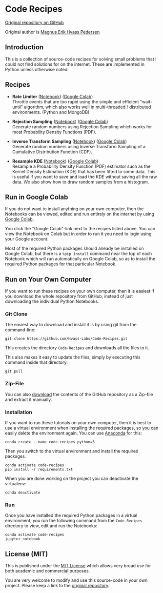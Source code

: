 # Code Recipes

[Original repository on GitHub](https://github.com/Hvass-Labs/Code-Recipes)

Original author is [Magnus Erik Hvass Pedersen](http://www.hvass-labs.org)


## Introduction

This is a collection of source-code recipes for solving small problems that
I could not find solutions for on the internet. These are implemented in
Python unless otherwise noted.


## Recipes

- **Rate Limiter** ([Notebook](https://github.com/Hvass-Labs/Code-Recipes/blob/main/Rate-Limiter.ipynb)) ([Google Colab](https://colab.research.google.com/github/Hvass-Labs/Code-Recipes/blob/main/Rate-Limiter.ipynb)) </br> Throttle events that are too rapid using the simple and efficient "wait-until" algorithm, which also works well in multi-threaded / distributed environments. (Python and MongoDB)

- **Rejection Sampling** ([Notebook](https://github.com/Hvass-Labs/Code-Recipes/blob/main/Rejection-Sampling.ipynb)) ([Google Colab](https://colab.research.google.com/github/Hvass-Labs/Code-Recipes/blob/main/Rejection-Sampling.ipynb)) </br> Generate random numbers using Rejection Sampling which works for most Probability Density Functions (PDF).

- **Inverse Transform Sampling** ([Notebook](https://github.com/Hvass-Labs/Code-Recipes/blob/main/Inverse-Transform-Sampling.ipynb)) ([Google Colab](https://colab.research.google.com/github/Hvass-Labs/Code-Recipes/blob/main/Inverse-Transform-Sampling.ipynb)) </br> Generate random numbers using Inverse Transform Sampling of a Cumulative Distribution Function (CDF).

- **Resample KDE** ([Notebook](https://github.com/Hvass-Labs/Code-Recipes/blob/main/Resample-KDE.ipynb)) ([Google Colab](https://colab.research.google.com/github/Hvass-Labs/Code-Recipes/blob/main/Resample-KDE.ipynb)) </br> Resample a Probability Density Function (PDF) estimator such as the Kernel Density Estimation (KDE) that has been fitted to some data. This is useful if you want to save and load the KDE without saving all the raw data. We also show how to draw random samples from a histogram.


## Run in Google Colab

If you do not want to install anything on your own computer, then the Notebooks
can be viewed, edited and run entirely on the internet by using
[Google Colab](https://colab.research.google.com).

You click the "Google Colab"-link next to the recipes listed above. You can
view the Notebook on Colab but in order to run it you need to login using your
Google account.

Most of the required Python packages should already be installed on Google
Colab, but there is a `%pip install` command near the top of each Notebook
which will run automatically on Google Colab, so as to install the required
Python packages for that particular Notebook.


## Run on Your Own Computer

If you want to run these recipes on your own computer, then it is
easiest if you download the whole repository from GitHub,
instead of just downloading the individual Python Notebooks.


### Git Clone

The easiest way to download and install it is by using git from the command-line:

    git clone https://github.com/Hvass-Labs/Code-Recipes.git

This creates the directory `Code-Recipes` and downloads all the files to it.

This also makes it easy to update the files, simply by executing this
command inside that directory:

    git pull


### Zip-File

You can also [download](https://github.com/Hvass-Labs/Code-Recipes/archive/refs/heads/main.zip)
the contents of the GitHub repository as a Zip-file and extract it manually.


### Installation

If you want to run these tutorials on your own computer, then it is best
to use a virtual environment when installing the required packages,
so you can easily delete the environment again. You can use [Anaconda](https://www.anaconda.com/download) for this:

    conda create --name code-recipes python=3

Then you switch to the virtual environment and install the required packages.

    conda activate code-recipes
    pip install -r requirements.txt

When you are done working on the project you can deactivate the virtualenv:

    conda deactivate


### Run 

Once you have installed the required Python packages in a virtual environment,
you run the following command from the `Code-Recipes` directory to view,
edit and run the Notebooks:

    conda activate code-recipes
    jupyter notebook


## License (MIT)

This is published under the
[MIT License](https://github.com/Hvass-Labs/Code-Recipes/blob/main/LICENSE)
which allows very broad use for both academic and commercial purposes.

You are very welcome to modify and use this source-code in your own project.
Please keep a link to the [original repository](https://github.com/Hvass-Labs/Code-Recipes).
